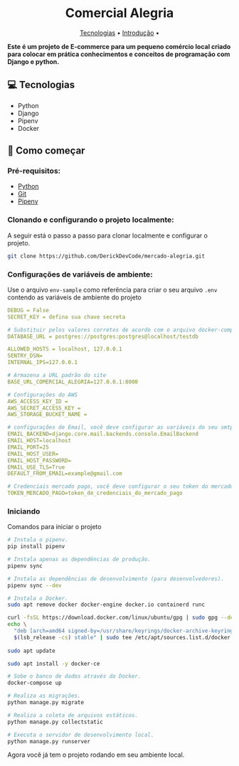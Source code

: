 <h1 align="center" style="font-weight: bold;">Comercial Alegria</h1>

<p align="center">
 <a href="#tech">Tecnologias</a> • 
 <a href="#started">Introdução</a> • 
</p>

<p align="left">
    <b>Este é um projeto de E-commerce para um pequeno comércio local criado para colocar em prática conhecimentos e conceitos de programação com Django e python.</b>
</p>

<h2 id="technologies">💻 Tecnologias</h2>

- Python
- Django
- Pipenv
- Docker

<h2 id="started">🚀 Como começar</h2>

<h3>Pré-requisitos:</h3>

- [Python](https://python.org.br/instalacao-linux/)
- [Git](https://git-scm.com/book/pt-br/v2/Come%C3%A7ando-Instalando-o-Git)
- [Pipenv](https://blog.rocketseat.com.br/domine-o-pipenv-otimizando-a-criacao-de-ambientes-virtuais-em-python/#:~:text=Instalar%20o%20Pipenv%20%C3%A9%20um,incluindo%20Windows%2C%20macOS%20e%20Linux.)

<h3>Clonando e configurando o projeto localmente:</h3>

A seguir está o passo a passo para clonar localmente e configurar o projeto.

```bash
git clone https://github.com/DerickDevCode/mercado-alegria.git
```

<h3>Configurações de variáveis de ambiente:</h2>

Use o arquivo `env-sample` como referência para criar o seu arquivo `.env` contendo as variáveis de ambiente do projeto

```yaml
DEBUG = False
SECRET_KEY = defina sua chave secreta

# Substituir pelos valores corretos de acordo com o arquivo docker-compose.yml
DATABASE_URL = postgres://postgres:postgres@localhost/testdb

ALLOWED_HOSTS = localhost, 127.0.0.1
SENTRY_DSN=
INTERNAL_IPS=127.0.0.1

# Armazena a URL padrão do site
BASE_URL_COMERCIAL_ALEGRIA=127.0.0.1:8000

# Configurações do AWS
AWS_ACCESS_KEY_ID =
AWS_SECRET_ACCESS_KEY =
AWS_STORAGE_BUCKET_NAME =

# configurações de Email, você deve configurar as variáveis do seu smtp de email aqui
EMAIL_BACKEND=django.core.mail.backends.console.EmailBackend
EMAIL_HOST=localhost
EMAIL_PORT=25
EMAIL_HOST_USER=
EMAIL_HOST_PASSWORD=
EMAIL_USE_TLS=True
DEFAULT_FROM_EMAIL=example@gmail.com

# Credenciais mercado pago, você deve configurar o seu token do mercado pago aqui
TOKEN_MERCADO_PAGO=token_de_credenciais_do_mercado_pago
```

<h3>Iniciando</h3>

Comandos para iniciar o projeto

```bash
# Instala o pipenv.
pip install pipenv
```

```bash
# Instala apenas as dependências de produção.
pipenv sync

# Instala as dependências de desenvolvimento (para desenvolvedores).
pipenv sync --dev
```

```bash
# Instala o Docker.
sudo apt remove docker docker-engine docker.io containerd runc

curl -fsSL https://download.docker.com/linux/ubuntu/gpg | sudo gpg --dearmor -o /usr/share/keyrings/docker-archive-keyring.gpg
echo \
  "deb [arch=amd64 signed-by=/usr/share/keyrings/docker-archive-keyring.gpg] https://download.docker.com/linux/ubuntu \
  $(lsb_release -cs) stable" | sudo tee /etc/apt/sources.list.d/docker.list > /dev/null
  
sudo apt update

sudo apt install -y docker-ce
```

```bash
# Sobe o banco de dados através do Docker.
docker-compose up
```

```bash
# Realiza as migrações.
python manage.py migrate

# Realiza a coleta de arquivos estáticos.
python manage.py collectstatic
```

```bash
# Executa o servidor de desenvolvimento local.
python manage.py runserver
```
Agora você já tem o projeto rodando em seu ambiente local.
